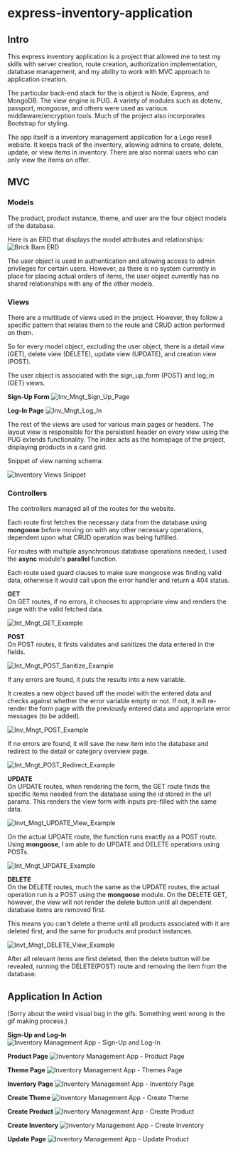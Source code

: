 # express-inventory-application

## Intro

This express inventory application is a project that allowed me to test my skills with server creation, route creation, authorization implementation, database management, and my ability to work with MVC approach to application creation.

The particular back-end stack for the is object is Node, Express, and MongoDB. The view engine is PUG. A variety of modules such as dotenv, passport, mongoose, and others were used as various middleware/encryption tools. Much of the project also incorporates Bootstrap for styling.

The app itself is a inventory management application for a Lego resell website. It keeps track of the inventory, allowing admins to create, delete, update, or view items in inventory. There are also normal users who can only view the items on offer.

## MVC

### Models

The product, product instance, theme, and user are the four object models of the database.

Here is an ERD that displays the model attributes and relationships:
![Brick Barn ERD](https://user-images.githubusercontent.com/96889143/230844035-b221e132-024f-490b-8297-bba14f8ab3bb.png)

The user object is used in authentication and allowing access to admin privileges for certain users. However, as there is no system currently in place for placing actual orders of items, the user object currently has no shared relationships with any of the other models. 

### Views

There are a multitude of views used in the project. However, they follow a specific pattern that relates them to the route and CRUD action performed on them. 

So for every model object, excluding the user object, there is a detail view (GET), delete view (DELETE), update view (UPDATE), and creation view (POST). 

The user object is associated with the sign_up_form (POST) and log_in (GET) views.

**Sign-Up Form**
![Inv_Mngt_Sign_Up_Page](https://user-images.githubusercontent.com/96889143/230823097-c8b12686-a57f-46d0-9fda-662a599bef8e.png)

**Log-In Page**
![Inv_Mngt_Log_In](https://user-images.githubusercontent.com/96889143/230823281-3f1f1a62-cf54-4346-b3d5-45d72af92d67.png)


The rest of the views are used for various main pages or headers. The layout view is responsible for the persistent header on every view using the PUG extends functionality. The index acts as the homepage of the project, displaying products in a card grid.

Snippet of view naming schema:

![Inventory Views Snippet](https://user-images.githubusercontent.com/96889143/229982410-d96ba621-a3a2-47a7-80a0-fab85e534426.png)

### Controllers

The controllers managed all of the routes for the website. 

Each route first fetches the necessary data from the database using **mongoose** before moving on with any other necessary operations, dependent upon what CRUD operation was being fulfilled.

For routes with multiple asynchronous database operations needed, I used the **async** module's **parallel** function.

Each route used guard clauses to make sure mongoose was finding valid data, otherwise it would call upon the error handler and return a 404 status. 

**GET**  
On GET routes, if no errors, it chooses to appropriate view and renders the page with the valid fetched data.

![Int_Mngt_GET_Example](https://user-images.githubusercontent.com/96889143/230824972-b3c973f6-4052-42fc-bdd5-b904bf7616a1.png)


**POST**  
On POST routes, it firsts validates and sanitizes the data entered in the fields. 

![Int_Mngt_POST_Sanitize_Example](https://user-images.githubusercontent.com/96889143/230825053-5bfa6e36-2573-4028-976b-378d18d0542a.png)


If any errors are found, it puts the results into a new variable. 

It creates a new object based off the model with the entered data and checks against whether the error variable empty or not. If not, it will re-render the form page with the previously entered data and appropriate error messages (to be added).

![Inv_Mngt_POST_Example](https://user-images.githubusercontent.com/96889143/230824630-f29bb6f1-9169-4259-a369-991e68c8a0a4.png)


If no errors are found, it will save the new item into the database and redirect to the detail or category overview page.

![Int_Mngt_POST_Redirect_Example](https://user-images.githubusercontent.com/96889143/230824745-98a53a27-93a2-45b2-a56b-27ffc6c9cb60.png)

**UPDATE**  
On UPDATE routes, when rendering the form, the GET route finds the specific items needed from the database using the id stored in the url params. This renders the view form with inputs pre-filled with the same data.

![Invt_Mngt_UPDATE_View_Example](https://user-images.githubusercontent.com/96889143/230827124-1b8cd89a-84d5-438f-b906-9f51beff13ff.png)

On the actual UPDATE route, the function runs exactly as a POST route. Using **mongoose**, I am able to do UPDATE and DELETE operations using POSTs.

 ![Int_Mngt_UPDATE_Example](https://user-images.githubusercontent.com/96889143/230825916-34ecaf6b-c2ed-4413-984d-b812f7275a1a.png)
 
 **DELETE**  
 On the DELETE routes, much the same as the UPDATE routes, the actual operation run is  a POST using the **mongoose** module. On the DELETE GET, however, the view will not render the delete button until all dependent database items are removed first. 
 
 This means you can't delete a theme until all products associated with it are deleted first, and the same for products and product instances.
 
![Invt_Mngt_DELETE_View_Example](https://user-images.githubusercontent.com/96889143/230826808-79feb72d-ff91-45d6-9a9f-958f280270a6.png)

After all relevant items are first deleted, then the delete button will be revealed, running the DELETE(POST) route and removing the item from the database.

## Application In Action
(Sorry about the weird visual bug in the gifs. Something went wrong in the gif making process.)

**Sign-Up and Log-In**  
![Inventory Management App - Sign-Up and Log-In](https://user-images.githubusercontent.com/96889143/230831084-c759dbae-f3dd-418d-86d4-b6e71a990da8.gif)

**Product Page**
![Inventory Management App - Product Page](https://user-images.githubusercontent.com/96889143/230831192-80df4478-c4fd-465f-80c9-83873e23f245.gif)

**Theme Page**
![Inventory Management App - Themes Page](https://user-images.githubusercontent.com/96889143/230831212-265a4cac-36fc-42ef-902d-d7275c345edd.gif)

**Inventory Page**
![Inventory Management App - Inventory Page](https://user-images.githubusercontent.com/96889143/230831234-a71a2b85-41a0-42ce-85aa-b4fba335445c.gif)

**Create Theme**
![Inventory Management App - Create Theme](https://user-images.githubusercontent.com/96889143/230831746-59c42d85-f2b1-4924-a8d0-7cbed89e523f.gif)

**Create Product**
![Inventory Management App - Create Product](https://user-images.githubusercontent.com/96889143/230831755-6437f84e-69d4-4521-951b-b42ba9ebd243.gif)

**Create Inventory**
![Inventory Management App - Create Inventory](https://user-images.githubusercontent.com/96889143/230831760-46dabc22-165e-48eb-afb8-a9727e13b095.gif)

**Update Page**
![Inventory Management App - Update Product](https://user-images.githubusercontent.com/96889143/230831789-b6d35bae-00ae-4d49-83b8-637aff9f5c4e.gif)
